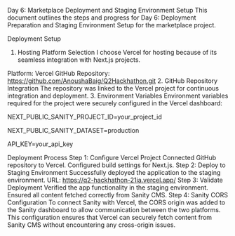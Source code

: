 Day 6: Marketplace Deployment and Staging Environment Setup
This document outlines the steps and progress for Day 6: Deployment Preparation and Staging Environment Setup for the marketplace project.



Deployment Setup
1. Hosting Platform Selection
I choose Vercel for hosting because of its seamless integration with Next.js projects.

Platform: Vercel
GitHub Repository: https://github.com/AnoushaBaig/Q2Hackhathon.git 
2. GitHub Repository Integration
The repository was linked to the Vercel project for continuous integration and deployment.
3. Environment Variables
Environment variables required for the project were securely configured in the Vercel dashboard:

NEXT_PUBLIC_SANITY_PROJECT_ID=your_project_id

NEXT_PUBLIC_SANITY_DATASET=production

API_KEY=your_api_key

Deployment Process
Step 1: Configure Vercel Project
Connected GitHub repository to Vercel.
Configured build settings for Next.js.
Step 2: Deploy to Staging Environment
Successfully deployed the application to the staging environment.
URL: https://q2-hackhathon-21ia.vercel.app/
Step 3: Validate Deployment
Verified the app functionality in the staging environment.
Ensured all content fetched correctly from Sanity CMS.
Step 4: Sanity CORS Configuration
To connect Sanity with Vercel, the CORS origin was added to the Sanity dashboard to allow communication between the two platforms.
This configuration ensures that Vercel can securely fetch content from Sanity CMS without encountering any cross-origin issues.